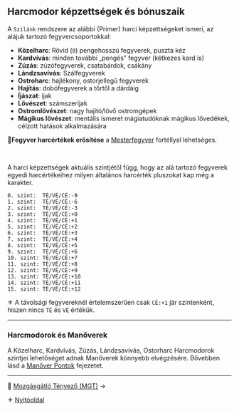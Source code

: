 ## Harcmodor képzettségek és bónuszaik

A `Szilánk` rendszere az alábbi (Primer) harci képzettségeket ismeri, az alájuk tartozó fegyvercsoportokkal:

- **Közelharc**: Rövid (`0`) pengehosszú fegyverek, puszta kéz
- **Kardvívás**: minden további „pengés” fegyver (kétkezes kard is)
- **Zúzás**: zúzófegyverek, csatabárdok, csákány
- **Lándzsavívás**: Szálfegyverek
- **Ostroharc**: hajlékony, ostorjellegű fegyverek
- **Hajítás**: dobófegyverek a tőrtől a dárdáig
- **Íjászat**: íjak
- **Lövészet**: számszeríjak
- **Ostromlövészet**: nagy hajító/lövő ostromgépek
- **Mágikus lövészet**: mentális ismeret mágiatudóknak mágikus lövedékek, célzott hatások alkalmazására

🔆**Fegyver harcértékek erősítése** a [Mesterfegyver](fortelyok.harci/mesterfegyver.md) fortéllyal lehetséges.

<br />

A harci képzettségek aktuális szintjétől függ, hogy az alá tartozó fegyverek egyedi harcértékeihez milyen általános harcérték pluszokat kap még a karakter.

<!-- tag: md_codeblock_harcmodor_kepzettseg_bonuszok_start -->

```
0. szint:  TÉ/VÉ/CÉ:-9
1. szint:  TÉ/VÉ/CÉ:-6
2. szint:  TÉ/VÉ/CÉ:-3
3. szint:  TÉ/VÉ/CÉ:+0
4. szint:  TÉ/VÉ/CÉ:+1
5. szint:  TÉ/VÉ/CÉ:+2
6. szint:  TÉ/VÉ/CÉ:+3
7. szint:  TÉ/VÉ/CÉ:+4
8. szint:  TÉ/VÉ/CÉ:+5
9. szint:  TÉ/VÉ/CÉ:+6
10. szint: TÉ/VÉ/CÉ:+7
11. szint: TÉ/VÉ/CÉ:+8
12. szint: TÉ/VÉ/CÉ:+9
13. szint: TÉ/VÉ/CÉ:+10
14. szint: TÉ/VÉ/CÉ:+11
15. szint: TÉ/VÉ/CÉ:+12
```

<!-- tag: md_codeblock_harcmodor_kepzettseg_bonuszok_end -->

⚜️ A távolsági fegyvereknél értelemszerűen csak `CÉ:+1` jár szintenként, hiszen nincs `TÉ` és `VÉ` értékük.

---
### Harcmodorok és Manőverek

A Közelharc, Kardvívás, Zúzás, Lándzsavívás, Ostorharc Harcmodorok szintjei lehetőséget adnak Manőverek könnyebb elvégzésére. Bővebben lásd a [Manőver Pontok](066_02_manover_pontok.md) fejezetet.

---

🔗 [Mozgásgátló Tényező (MGT)](062_03_MGT_99.md) →

⚜️ [Nyitóoldal](start.md#6-harcrendszer-%EF%B8%8F)

